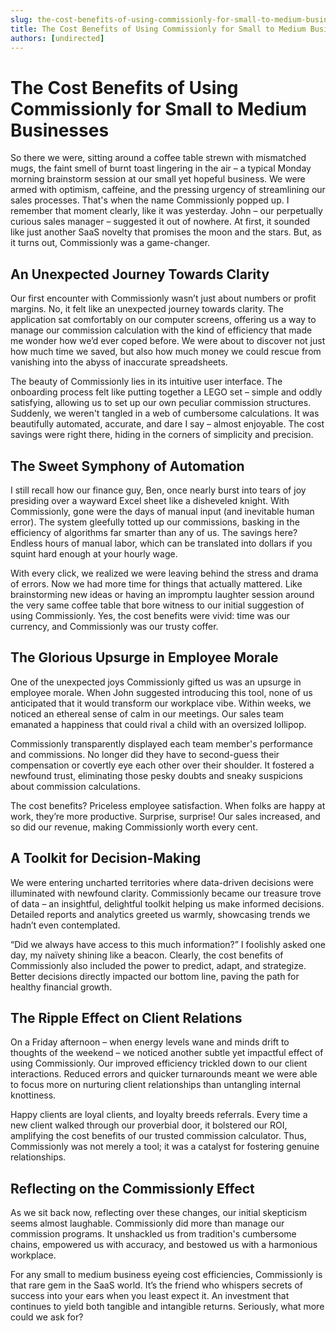 ```yaml
---
slug: the-cost-benefits-of-using-commissionly-for-small-to-medium-businesses
title: The Cost Benefits of Using Commissionly for Small to Medium Businesses
authors: [undirected]
---
```



# The Cost Benefits of Using Commissionly for Small to Medium Businesses

So there we were, sitting around a coffee table strewn with mismatched mugs, the faint smell of burnt toast lingering in the air – a typical Monday morning brainstorm session at our small yet hopeful business. We were armed with optimism, caffeine, and the pressing urgency of streamlining our sales processes. That's when the name Commissionly popped up. I remember that moment clearly, like it was yesterday. John – our perpetually curious sales manager – suggested it out of nowhere. At first, it sounded like just another SaaS novelty that promises the moon and the stars. But, as it turns out, Commissionly was a game-changer.

## An Unexpected Journey Towards Clarity

Our first encounter with Commissionly wasn’t just about numbers or profit margins. No, it felt like an unexpected journey towards clarity. The application sat comfortably on our computer screens, offering us a way to manage our commission calculation with the kind of efficiency that made me wonder how we’d ever coped before. We were about to discover not just how much time we saved, but also how much money we could rescue from vanishing into the abyss of inaccurate spreadsheets.

The beauty of Commissionly lies in its intuitive user interface. The onboarding process felt like putting together a LEGO set – simple and oddly satisfying, allowing us to set up our own peculiar commission structures. Suddenly, we weren't tangled in a web of cumbersome calculations. It was beautifully automated, accurate, and dare I say – almost enjoyable. The cost savings were right there, hiding in the corners of simplicity and precision.

## The Sweet Symphony of Automation

I still recall how our finance guy, Ben, once nearly burst into tears of joy presiding over a wayward Excel sheet like a disheveled knight. With Commissionly, gone were the days of manual input (and inevitable human error). The system gleefully totted up our commissions, basking in the efficiency of algorithms far smarter than any of us. The savings here? Endless hours of manual labor, which can be translated into dollars if you squint hard enough at your hourly wage.

With every click, we realized we were leaving behind the stress and drama of errors. Now we had more time for things that actually mattered. Like brainstorming new ideas or having an impromptu laughter session around the very same coffee table that bore witness to our initial suggestion of using Commissionly. Yes, the cost benefits were vivid: time was our currency, and Commissionly was our trusty coffer.

## The Glorious Upsurge in Employee Morale

One of the unexpected joys Commissionly gifted us was an upsurge in employee morale. When John suggested introducing this tool, none of us anticipated that it would transform our workplace vibe. Within weeks, we noticed an ethereal sense of calm in our meetings. Our sales team emanated a happiness that could rival a child with an oversized lollipop.

Commissionly transparently displayed each team member's performance and commissions. No longer did they have to second-guess their compensation or covertly eye each other over their shoulder. It fostered a newfound trust, eliminating those pesky doubts and sneaky suspicions about commission calculations.

The cost benefits? Priceless employee satisfaction. When folks are happy at work, they’re more productive. Surprise, surprise! Our sales increased, and so did our revenue, making Commissionly worth every cent.

## A Toolkit for Decision-Making

We were entering uncharted territories where data-driven decisions were illuminated with newfound clarity. Commissionly became our treasure trove of data – an insightful, delightful toolkit helping us make informed decisions. Detailed reports and analytics greeted us warmly, showcasing trends we hadn’t even contemplated.

“Did we always have access to this much information?” I foolishly asked one day, my naïvety shining like a beacon. Clearly, the cost benefits of Commissionly also included the power to predict, adapt, and strategize. Better decisions directly impacted our bottom line, paving the path for healthy financial growth.

## The Ripple Effect on Client Relations

On a Friday afternoon – when energy levels wane and minds drift to thoughts of the weekend – we noticed another subtle yet impactful effect of using Commissionly. Our improved efficiency trickled down to our client interactions. Reduced errors and quicker turnarounds meant we were able to focus more on nurturing client relationships than untangling internal knottiness.

Happy clients are loyal clients, and loyalty breeds referrals. Every time a new client walked through our proverbial door, it bolstered our ROI, amplifying the cost benefits of our trusted commission calculator. Thus, Commissionly was not merely a tool; it was a catalyst for fostering genuine relationships.

## Reflecting on the Commissionly Effect

As we sit back now, reflecting over these changes, our initial skepticism seems almost laughable. Commissionly did more than manage our commission programs. It unshackled us from tradition's cumbersome chains, empowered us with accuracy, and bestowed us with a harmonious workplace.

For any small to medium business eyeing cost efficiencies, Commissionly is that rare gem in the SaaS world. It’s the friend who whispers secrets of success into your ears when you least expect it. An investment that continues to yield both tangible and intangible returns. Seriously, what more could we ask for?